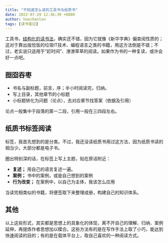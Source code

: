 ```yaml
---
title: "不知道怎么读的工具书与纸质书"
date: 2022-07-29 12:36:39 +0800
author: hoochanlon
tags: [读书笔记]
---
```


工具书，[结构化的读书法](https://www.bilibili.com/video/BV1tK411G7xt)，确实还不错，因为它就像《新华字典》偏查阅性质的；这对于靠出版恰饭的垃圾IT技术、编程语言之类的书籍，用这方法倒是不错；不过，老实说只适用于“赶时间”、潦潦草草的阅读。如果作为书的一种复读，或许会好一点吧。

<!-- more -->

## 囫囵吞枣

* 书名与副标题，前言，序；半小时阅读完，归纳。
* 写上目录，其他章节的小标题
* 小标题转化为问题（论点），去对应章节找答案（依据及引用）

论点一般集中于段落的第一二段，引用一般在三四段左右。

## 纸质书标签阅读

标签，我首先想到的是分类。不过，我还没读纸质书用过这方法，因为纸质书读的相当少。大部分都是电子书。

圈出特别深的话，在标签上写上主题，贴在原话附近：

* **复述；** 用自己的语言复述一遍。
* **案例；** 书中的案例，或是自己想到的案例
* **行为改变；** 在案例中，以自己为主体，我该怎么应用

当读完相类似的书籍，将便签取下来整理成册，构建自己的知识体系。

## 其他

以上这些形式，其实都是思想上的具象化的体现，离不开自己的理解、归纳、案例延伸，再提炼作者思想加以糅合。这些方法有的是在写作手法上取了小巧，能达到快速阅读的目的；有的是在载体平台上，取自己喜欢的一种阅读方式。
